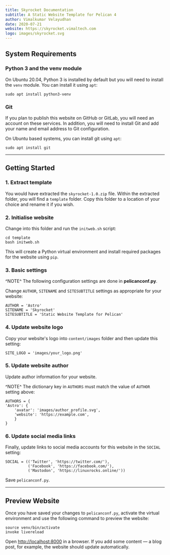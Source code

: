 ```yaml
---
title: Skyrocket Documentation
subtitle: A Static Website Template for Pelican 4
author: Vimalkumar Velayudhan
date: 2020-07-21
website: https://skyrocket.vimaltech.com
logo: images/skyrocket.svg
---
```


## System Requirements

### Python 3 and the venv module
On Ubuntu 20.04, Python 3 is installed by default but you will need to install 
the `venv` module. You can install it using `apt`:
    
    sudo apt install python3-venv

### Git
If you plan to publish this website on GitHub or GitLab, you will need an 
account on these services. In addition, you will need to install Git and 
add your name and email address to Git configuration.

On Ubuntu based systems, you can install git using `apt`:
    
    sudo apt install git
    
---

## Getting Started

### 1. Extract template
You would have extracted the `skyrocket-1.0.zip` file. Within the extracted 
folder, you will find a `template` folder. Copy this folder to a location 
of your choice and rename it if you wish.

### 2. Initialise website
Change into this folder and run the `initweb.sh` script:

    cd template
    bash initweb.sh
    
This will create a Python virtual environment and install required packages 
for the website using `pip`.

### 3. Basic settings
^NOTE^ The following configuration settings are done in **pelicanconf.py**.

Change `AUTHOR`, `SITENAME` and `SITESUBTITLE` settings as appropriate for 
your website:
   
    AUTHOR = 'Astro'
    SITENAME = 'Skyrocket'
    SITESUBTITLE = 'Static Website Template for Pelican'
       
### 4. Update website logo
Copy your website's logo into `content/images` folder and then update 
this setting:

    SITE_LOGO = 'images/your_logo.png'
    
### 5. Update website author
Update author information for your website. 

^NOTE^ The dictionary key in `AUTHORS` must match the value of `AUTHOR` 
setting above:

    AUTHORS = {
    'Astro': {
        'avatar': 'images/author_profile.svg',
        'website': 'https://example.com',
        }
    }
       
### 6. Update social media links
Finally, update links to social media accounts for this website in the 
`SOCIAL` setting:

    SOCIAL = (('Twitter', 'https://twitter.com/'), 
              ('Facebook', 'https://facebook.com/'),
              ('Mastodon', 'https://linuxrocks.online/'))
    
Save `pelicanconf.py`.
   
---
    
## Preview Website
Once you have saved your changes to `pelicanconf.py`, activate the virtual 
environment and use the following command to preview the website:

    source venv/bin/activate
    invoke livereload
   
Open <http://localhost:8000> in a browser. If you add some content — a blog 
post, for example, the website should update automatically.
